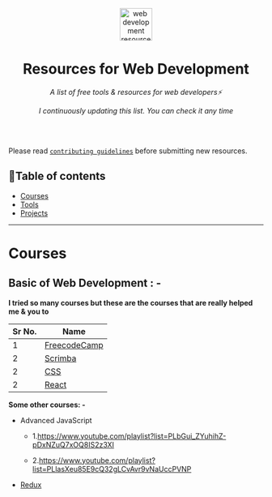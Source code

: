 <p align="center">
  <a href="https://github.com/MilanAryal/web-development-resources">
    <img width="64" height="64" alt="web development resources" src="https://user-images.githubusercontent.com/9361180/86557412-c37c3f00-bf75-11ea-8503-b42bd67646b2.png" />
  </a>
</p>
<h1 align="center">Resources for Web Development</h1>
<p align="center"><i>A list of free tools & resources for web developers⚡</i></p>
<p align="center"><i>I continuously updating this list. You can check it any time </i></p><br><br>

<span>Please read [`contributing guidelines`](./CONTRIBUTING.md) before submitting new resources.</span>

## 📃Table of contents

- [Courses](#courses)
- [Tools]()
- [Projects]()

---

# Courses

<h2>Basic of Web Development : -</h2>
<p><b>I tried so many courses but these are the courses that are really helped me & you to</b></p>

| Sr No. | Name | 
|---|---|
| 1 | [FreecodeCamp](https://www.freecodecamp.org/)  |
| 2 | [Scrimba](https://scrimba.com) |
| 2 | [CSS](https://www.kevinpowell.co) |
| 2 | [React](https://www.youtube.com/plylist?list=PLC3y8-rFHvwgg3vaYJgHGnModB54rxOk3)|

<p><b>Some other courses: - </b></p>

- Advanced JavaScript 
    - 1.https://www.youtube.com/playlist?list=PLbGui_ZYuhihZ-pDxNZuQ7xOQ8IS2z3XI

    - 2.https://www.youtube.com/playlist?list=PLlasXeu85E9cQ32gLCvAvr9vNaUccPVNP

- [Redux](https://www.youtube.com/playlist?list=PLC3y8-rFHvwheJHvseC3I0HuYI2f46oAK)



